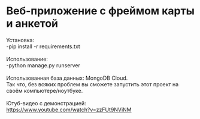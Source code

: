 # Веб-приложение с фреймом карты и анкетой

Установка: <br>
-pip install -r requirements.txt <br>
<br>
Использование: <br>
-python manage.py runserver <br>
<br>
Использованная база данных: MongoDB Cloud. <br>
Так что, без всяких проблем вы сможете запустить этот проект на своём компьютере/ноутбуке. <br>
<br>
Ютуб-видео с демонстрацией:<br>
https://www.youtube.com/watch?v=zzFUt9NViNM
